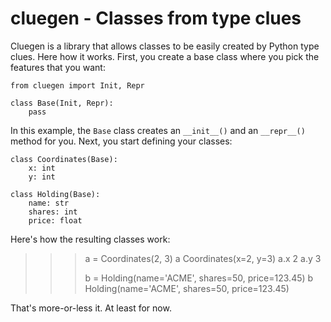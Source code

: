 # cluegen - Classes from type clues

Cluegen is a library that allows classes to be easily created by
Python type clues. Here how it works. First, you create a base class
where you pick the features that you want:

    from cluegen import Init, Repr

    class Base(Init, Repr):
        pass

In this example, the `Base` class creates an `__init__()` and an
`__repr__()` method for you. Next, you start defining your classes:

    class Coordinates(Base):
        x: int
        y: int

    class Holding(Base):
        name: str
        shares: int
        price: float

Here's how the resulting classes work:

   >>> a = Coordinates(2, 3)
   >>> a
   Coordinates(x=2, y=3)
   >>> a.x
   2
   >>> a.y
   3
   >>> 
   >>> b = Holding(name='ACME', shares=50, price=123.45)
   >>> b
   Holding(name='ACME', shares=50, price=123.45)
   >>>

That's more-or-less it.  At least for now.


        
